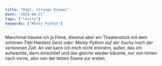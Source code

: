 ```yaml
---
title: "Dept. Strange Dreams"
date: "2024-04-22"
tags: ["levity"]
keywords: ["Monty Python"]
---
```

Manchmal träume ich ja Filme, diesmal aber ein Theaterstück mit dem schönen Titel *Hamlets Geist oder: Monty Python auf der Suche nach der verlorenen Zeit*. An viel kann ich mich nicht erinnern, außer, das ich aufwachte, dann einschlief und das gleiche wieder träumte, nur von hinten nach vorne, also von der letzen Szene zur ersten.